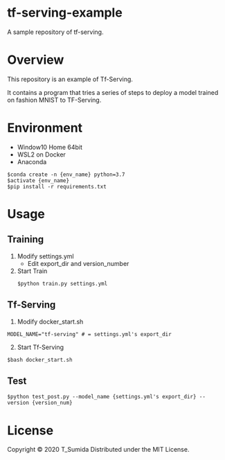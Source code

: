 # tf-serving-example
A sample repository of tf-serving.


# Overview
This repository is an example of Tf-Serving.

It contains a program that tries a series of steps to deploy a model trained on fashion MNIST to TF-Serving.

# Environment
- Window10 Home 64bit
- WSL2 on Docker
- Anaconda

```
$conda create -n {env_name} python=3.7
$activate {env_name}
$pip install -r requirements.txt
```


# Usage

## Training
1. Modify settings.yml
   - Edit export_dir and version_number
2. Start Train
   ```
   $python train.py settings.yml
   ```


## Tf-Serving
1. Modify docker_start.sh
  ```
  MODEL_NAME="tf-serving" # = settings.yml's export_dir
  ```
2. Start Tf-Serving
```
$bash docker_start.sh
```

## Test
```
$python test_post.py --model_name {settings.yml's export_dir} --version {version_num}
```

# License
Copyright © 2020 T_Sumida Distributed under the MIT License.
